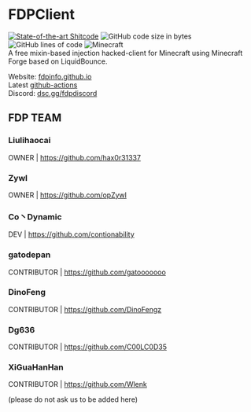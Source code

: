 # FDPClient 
[![State-of-the-art Shitcode](https://img.shields.io/static/v1?label=State-of-the-art&message=Shitcode&color=7B5804)](https://github.com/trekhleb/state-of-the-art-shitcode)
![GitHub code size in bytes](https://img.shields.io/github/languages/code-size/SkidderMC/FDPClient)
![GitHub lines of code](https://tokei.rs/b1/github/SkidderMC/FDPClient)
![Minecraft](https://img.shields.io/badge/game-Minecraft-brightgreen)  
A free mixin-based injection hacked-client for Minecraft using Minecraft Forge based on LiquidBounce.

Website: [fdpinfo.github.io](https://fdpinfo.github.io)  
Latest [github-actions](https://github.com/jwaxy/GamingChairClient/actions/workflows/build.yml?query=event%3Apush)  
Discord: [dsc.gg/fdpdiscord](https://dsc.gg/fdpdiscord)

## FDP TEAM

### Liulihaocai
OWNER | https://github.com/hax0r31337

### Zywl
OWNER | https://github.com/opZywl

### Co丶Dynamic 
DEV | https://github.com/contionability

### gatodepan
CONTRIBUTOR | https://github.com/gatooooooo

### DinoFeng
CONTRIBUTOR | https://github.com/DinoFengz

### Dg636
CONTRIBUTOR | https://github.com/C00LC0D35

### XiGuaHanHan
CONTRIBUTOR | https://github.com/Wlenk

(please do not ask us to be added here)
